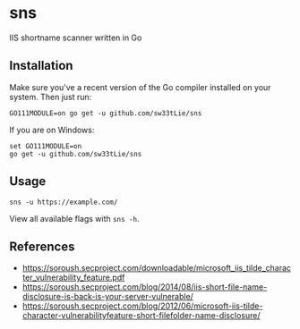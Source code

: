 # sns
IIS shortname scanner written in Go

## Installation
Make sure you've a recent version of the Go compiler installed on your system. Then just run:
```
GO111MODULE=on go get -u github.com/sw33tLie/sns
```
If you are on Windows:
```
set GO111MODULE=on
go get -u github.com/sw33tLie/sns
```

## Usage
```
sns -u https://example.com/
```
View all available flags with `sns -h`.

## References

- https://soroush.secproject.com/downloadable/microsoft_iis_tilde_character_vulnerability_feature.pdf
- https://soroush.secproject.com/blog/2014/08/iis-short-file-name-disclosure-is-back-is-your-server-vulnerable/
- https://soroush.secproject.com/blog/2012/06/microsoft-iis-tilde-character-vulnerabilityfeature-short-filefolder-name-disclosure/
